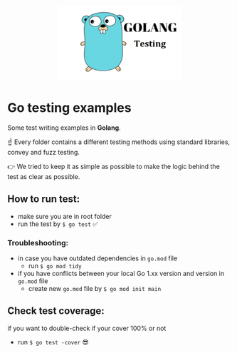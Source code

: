 <p align="center">
    <img src="icon.png" width="280" height="170">
</p>

# Go testing examples
Some test writing examples in **Golang**.

☝️ Every folder contains a different testing methods using standard libraries, convey and fuzz testing.

👉 We tried to keep it as simple as possible to make the logic behind the test as clear as possible.

## How to run test:
- make sure you are in root folder
- run the test by `$ go test` ✅

### Troubleshooting:
- in case you have outdated dependencies in `go.mod` file 
  - run `$ go mod tidy`
- if you have conflicts between your local Go 1.xx version and version in `go.mod` file 
  - create new `go.mod` file by `$ go mod init main`

## Check test coverage:
if you want to double-check if your cover 100% or not
- run `$ go test -cover` 😎
 



